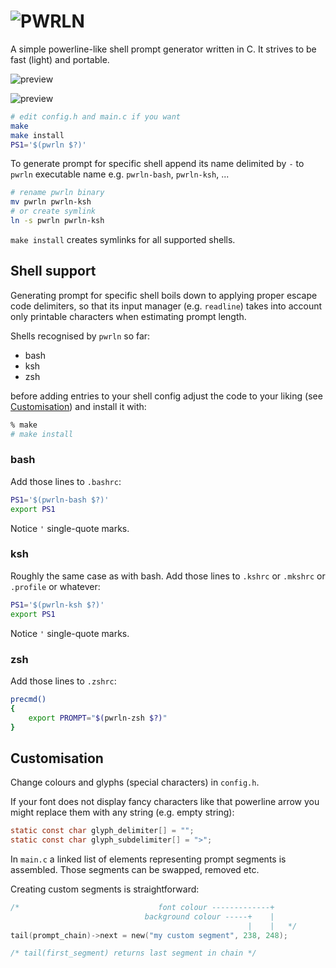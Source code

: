 ![PWRLN](https://git.1ux.org/pwrln.git/plain/logo.png)
=====

A simple powerline-like shell prompt generator written in C.
It strives to be fast (light) and portable.

![preview](https://git.1ux.org/pwrln.git/plain/demo.png)

![preview](https://git.1ux.org/pwrln.git/plain/demo2.png)

```sh
# edit config.h and main.c if you want
make
make install
PS1='$(pwrln $?)'
```

To generate prompt for specific shell append its name delimited by `-`
to `pwrln` executable name e.g. `pwrln-bash`, `pwrln-ksh`, ...

```sh
# rename pwrln binary
mv pwrln pwrln-ksh
# or create symlink
ln -s pwrln pwrln-ksh
```

`make install` creates symlinks for all supported shells.


## Shell support

Generating prompt for specific shell boils down to applying proper
escape code delimiters, so that its input manager (e.g. `readline`)
takes into account only printable characters when estimating prompt
length.

Shells recognised by `pwrln` so far:
 - bash
 - ksh
 - zsh

before adding entries to your shell config adjust the code to your
liking (see [Customisation](#customisation)) and install it with:

```sh
% make
# make install
```

### bash

Add those lines to `.bashrc`:

```sh
PS1='$(pwrln-bash $?)'
export PS1
```

Notice `'` single-quote marks.

### ksh

Roughly the same case as with bash.
Add those lines to `.kshrc` or `.mkshrc` or `.profile` or whatever:

```sh
PS1='$(pwrln-ksh $?)'
export PS1
```

Notice `'` single-quote marks.


### zsh

Add those lines to `.zshrc`:

```sh
precmd()
{
	export PROMPT="$(pwrln-zsh $?)"
}
```


## Customisation

Change colours and glyphs (special characters) in `config.h`.

If your font does not display fancy characters like that
powerline arrow you might replace them with any string
(e.g. empty string):

```c
static const char glyph_delimiter[] = "";
static const char glyph_subdelimiter[] = ">";
```

In `main.c` a linked list of elements representing prompt
segments is assembled.
Those segments can be swapped, removed etc.

Creating custom segments is straightforward:

```c
/*                               font colour -------------+
                              background colour -----+    |
                                                     |    |   */
tail(prompt_chain)->next = new("my custom segment", 238, 248);

/* tail(first_segment) returns last segment in chain */
```
